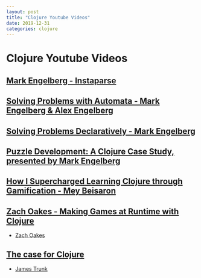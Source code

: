 ```yaml
---
layout: post
title: "Clojure Youtube Videos"
date: 2019-12-31
categories: clojure
---
```


# Clojure Youtube Videos

## [Mark Engelberg - Instaparse](https://www.youtube.com/watch?v=b2AUW6psVcE)

## [Solving Problems with Automata - Mark Engelberg & Alex Engelberg](https://www.youtube.com/watch?v=AEhULv4ruL4)

## [Solving Problems Declaratively - Mark Engelberg](https://www.youtube.com/watch?v=TA9DBG8x-ys)

## [Puzzle Development: A Clojure Case Study, presented by Mark Engelberg](https://www.youtube.com/watch?v=Qdiq1GwFEX0&t=660s)

## [How I Supercharged Learning Clojure through Gamification - Mey Beisaron](https://www.youtube.com/watch?v=mrXDc4e0e6s&t=1029s)

## [Zach Oakes - Making Games at Runtime with Clojure](https://www.youtube.com/watch?v=0GzzFeS5cMc)

- [Zach Oakes](https://sekao.net/)

## [The case for Clojure](https://www.youtube.com/watch?v=NvxyTKyXSRg&feature=emb_logo)

- [James Trunk](https://github.com/Misophistful)